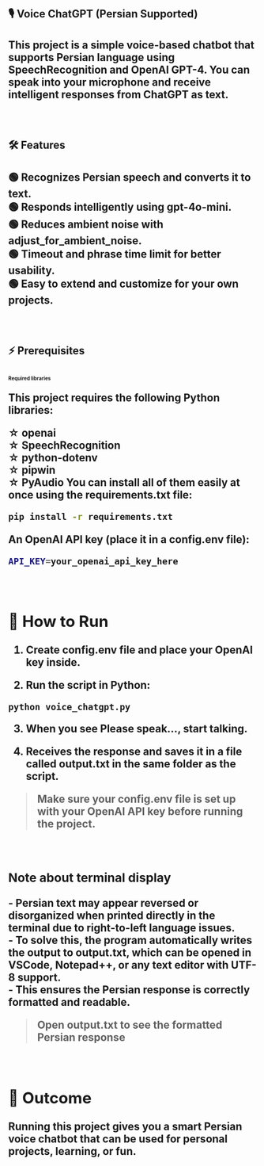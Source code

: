 <h2>🎙&nbsp;Voice ChatGPT (Persian Supported) <h2>
<p>
This project is a simple voice-based chatbot that supports Persian language using SpeechRecognition and OpenAI GPT-4. You can speak into your microphone and receive intelligent responses from ChatGPT as text.
</p>
  
<br/>
<h2>🛠&nbsp;Features<h2>
<p>

🟢&nbsp;Recognizes Persian speech and converts it to text.
  <br/>
🟢&nbsp;Responds intelligently using gpt-4o-mini.
<br/>
🟢&nbsp;Reduces ambient noise with adjust_for_ambient_noise.
<br/>
🟢&nbsp;Timeout and phrase time limit for better usability.
<br/>
🟢&nbsp;Easy to extend and customize for your own projects.
</p>
<br/>
<h2>⚡&nbsp;Prerequisites<h2>
<p style="font-size:10px;"line-height:1.4;">
<b>Required libraries</b>
  
This project requires the following Python libraries:

☆&nbsp;openai
<br/>
☆&nbsp;SpeechRecognition
<br/>
☆&nbsp;python-dotenv
<br/>
☆&nbsp;pipwin
<br/>
☆&nbsp;PyAudio
You can install all of them easily at once using the requirements.txt file:
```bash
pip install -r requirements.txt
```

<b>An OpenAI API key (place it in a config.env file):<b>
```bash
API_KEY=your_openai_api_key_here
```
 </p>
<br>
<h2>🎯&nbsp;How to Run</h2>

1. Create config.env file and place your OpenAI key inside.

3. Run the script in Python:
```pthon
python voice_chatgpt.py
```
3. When you see Please speak..., start talking.

4.  Receives the response and saves it in a file called output.txt in the same folder as the script.

> Make sure your config.env file is set up with your OpenAI API key before running the project.
<br/>
<h3>Note about terminal display</h3>
<p>
- Persian text may appear reversed or disorganized when printed directly in the terminal due to right-to-left language issues.  
<br/>
- To solve this, the program automatically writes the output to output.txt, which can be opened in VSCode, Notepad++, or any text editor with UTF-8 support.
<br/>
- This ensures the Persian response is correctly formatted and readable.
<br/>
  
 > Open output.txt to see the formatted Persian response
  
</p>
<br/>
<h2>💚&nbsp;Outcome</h2> 

Running this project gives you a smart Persian voice chatbot that can be used for personal projects, learning, or fun.



